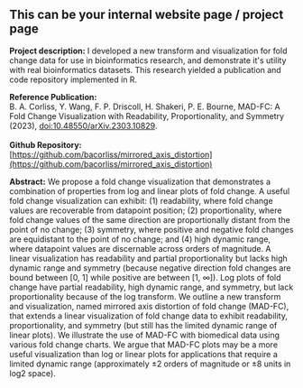 ## This can be your internal website page / project page

**Project description:** I developed a new transform and visualization for fold change data for use in bioinformatics research, and demonstrate it's utility with real bioinformatics datasets. This research yielded a publication and code repository implemented in R.

**Reference Publication:** <br>
B. A. Corliss, Y. Wang, F. P. Driscoll, H. Shakeri, P. E. Bourne, MAD-FC: A Fold Change Visualization with Readability, Proportionality, and Symmetry (2023), [doi:10.48550/arXiv.2303.10829](doi:10.48550/arXiv.2303.10829).
<br><br>
**Github Repository:** <br>
[https://github.com/bacorliss/mirrored_axis_distortion](https://github.com/bacorliss/mirrored_axis_distortion)


**Abstract:** We propose a fold change visualization that demonstrates a combination of properties from log and linear plots of fold change. A useful fold change visualization can exhibit: (1) readability, where fold change values are recoverable from datapoint position; (2) proportionality, where fold change values of the same direction are proportionally distant from the point of no change; (3) symmetry, where positive and negative fold changes are equidistant to the point of no change; and (4) high dynamic range, where datapoint values are discernable across orders of magnitude. A linear visualization has readability and partial proportionality but lacks high dynamic range and symmetry (because negative direction fold changes are bound between [0, 1] while positive are between [1, ∞]). Log plots of fold change have partial readability, high dynamic range, and symmetry, but lack proportionality because of the log transform. We outline a new transform and visualization, named mirrored axis distortion of fold change (MAD-FC), that extends a linear visualization of fold change data to exhibit readability, proportionality, and symmetry (but still has the limited dynamic range of linear plots). We illustrate the use of MAD-FC with biomedical data using various fold change charts. We argue that MAD-FC plots may be a more useful visualization than log or linear plots for applications that require a limited dynamic range (approximately ±2 orders of magnitude or ±8 units in log2 space).
